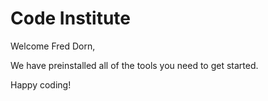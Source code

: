 # Code Institute

Welcome Fred Dorn,

We have preinstalled all of the tools you need to get started.

Happy coding!